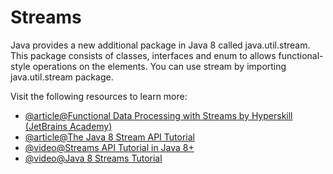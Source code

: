 # Streams

Java provides a new additional package in Java 8 called java.util.stream. This package consists of classes, interfaces and enum to allows functional-style operations on the elements. You can use stream by importing java.util.stream package.

Visit the following resources to learn more:

- [@article@Functional Data Processing with Streams by Hyperskill (JetBrains Academy)](https://www.baeldung.com/java-8-streams)
- [@article@The Java 8 Stream API Tutorial](https://www.baeldung.com/java-8-streams)
- [@video@Streams API Tutorial in Java 8+](https://www.youtube.com/watch?v=VNovNwHr9jY)
- [@video@Java 8 Streams Tutorial](https://www.youtube.com/watch?v=t1-YZ6bF-g0)